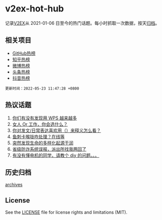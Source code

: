 # v2ex-hot-hub

 记录[V2EX](https://www.v2ex.com/)从 2021-01-06 日至今的热门话题。每小时抓取一次数据，按天[归档](archives)。
 
 ## 相关项目

- [GitHub热榜](https://github.com/snaildev/github-hot-hub)
- [知乎热榜](https://github.com/snaildev/zhihu-hot-hub)
- [微博热榜](https://github.com/snaildev/weibo-hot-hub)
- [头条热榜](https://github.com/snaildev/toutiao-hot-hub)
- [抖音热榜](https://github.com/snaildev/douyin-hot-hub)


 `更新时间：2022-05-23 11:47:28 +0800`

## 热议话题

1. [你们有没有发现用 WPS 越来越多](https://www.v2ex.com/t/854600)
1. [女人 Or 工作，你会选什么？](https://www.v2ex.com/t/854613)
1. [你对发文/日常表达喜欢用（）来释义怎么看？](https://www.v2ex.com/t/854616)
1. [鱼刺卡喉咙咋处理？在线等](https://www.v2ex.com/t/854545)
1. [突然发现生命的多样化起源于润](https://www.v2ex.com/t/854601)
1. [省级防诈系统误报，派出所找我两回了](https://www.v2ex.com/t/854467)
1. [有没有懂电机的同学，请教个 diy 的问题。。。](https://www.v2ex.com/t/854509)

## 历史归档

[archives](archives)

## License

See the [LICENSE](LICENSE) file for license rights and limitations (MIT).
